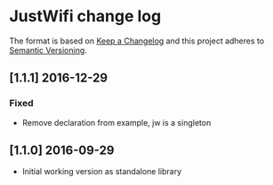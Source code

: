# JustWifi change log

The format is based on [Keep a Changelog](http://keepachangelog.com/)
and this project adheres to [Semantic Versioning](http://semver.org/).

## [1.1.1] 2016-12-29
### Fixed
- Remove declaration from example, jw is a singleton

## [1.1.0] 2016-09-29
- Initial working version as standalone library
